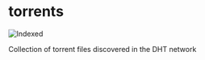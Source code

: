 torrents 
========
![Indexed](https://img.shields.io/badge/indexed-24342-blue)

Collection of torrent files discovered in the DHT network
